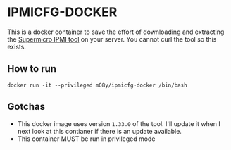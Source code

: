 # IPMICFG-DOCKER

This is a docker container to save the effort of downloading and extracting the [Supermicro IPMI tool](https://www.supermicro.com/SwDownload/SwSelect_Free.aspx?cat=IPMI) on your server. You cannot curl the tool so this exists.


## How to run

```
docker run -it --privileged m08y/ipmicfg-docker /bin/bash
```

## Gotchas

- This docker image uses version `1.33.0` of the tool. I'll update it when I next look at this contianer if there is an update available.
- This container MUST be run in privileged mode
